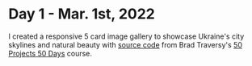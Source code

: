# Day 1 - Mar. 1st, 2022 
I created a responsive 5 card image gallery to showcase Ukraine's city skylines and natural beauty with [source code](https://github.com/bradtraversy/50projects50days/tree/master/expanding-cards) from Brad Traversy's [50 Projects 50 Days](https://50projects50days.com/) course.
